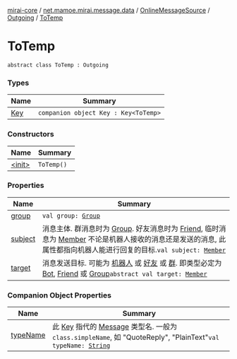 [mirai-core](../../../../index.md) / [net.mamoe.mirai.message.data](../../../index.md) / [OnlineMessageSource](../../index.md) / [Outgoing](../index.md) / [ToTemp](./index.md)

# ToTemp

`abstract class ToTemp : Outgoing`

### Types

| Name | Summary |
|---|---|
| [Key](-key/index.md) | `companion object Key : Key<ToTemp>` |

### Constructors

| Name | Summary |
|---|---|
| [&lt;init&gt;](-init-.md) | `ToTemp()` |

### Properties

| Name | Summary |
|---|---|
| [group](group.md) | `val group: `[`Group`](../../../../net.mamoe.mirai.contact/-group/index.md) |
| [subject](subject.md) | 消息主体. 群消息时为 [Group](../../../../net.mamoe.mirai.contact/-group/index.md). 好友消息时为 [Friend](../../../../net.mamoe.mirai.contact/-friend/index.md), 临时消息为 [Member](../../../../net.mamoe.mirai.contact/-member/index.md) 不论是机器人接收的消息还是发送的消息, 此属性都指向机器人能进行回复的目标.`val subject: `[`Member`](../../../../net.mamoe.mirai.contact/-member/index.md) |
| [target](target.md) | 消息发送目标. 可能为 [机器人](../../../../net.mamoe.mirai/-bot/index.md) 或 [好友](../../../../net.mamoe.mirai.contact/-friend/index.md) 或 [群](../../../../net.mamoe.mirai.contact/-group/index.md). 即类型必定为 [Bot](../../../../net.mamoe.mirai/-bot/index.md), [Friend](../../../../net.mamoe.mirai.contact/-friend/index.md) 或 [Group](../../../../net.mamoe.mirai.contact/-group/index.md)`abstract val target: `[`Member`](../../../../net.mamoe.mirai.contact/-member/index.md) |

### Companion Object Properties

| Name | Summary |
|---|---|
| [typeName](type-name.md) | 此 [Key](../../../-message/-key/index.md) 指代的 [Message](../../../-message/index.md) 类型名. 一般为 `class.simpleName`, 如 "QuoteReply", "PlainText"`val typeName: `[`String`](https://kotlinlang.org/api/latest/jvm/stdlib/kotlin/-string/index.html) |
